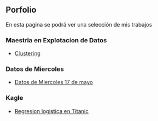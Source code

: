 ## Porfolio

En esta pagina se podrá ver una selección de mis trabajos



### Maestria en Explotacion de Datos 

- [Clustering](Clusters.html)


### Datos de Miercoles

- [Datos de Miercoles 17 de mayo](datosdemiercoles_17-4.html)


### Kagle

- [Regresion logistica en Titanic](Titanic-logic.html)
